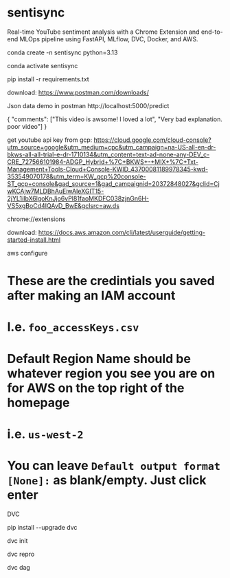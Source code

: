 # sentisync
Real-time YouTube sentiment analysis with a Chrome Extension and end-to-end MLOps pipeline using FastAPI, MLflow, DVC, Docker, and AWS.


conda create -n sentisync python=3.13

conda activate sentisync

pip install -r requirements.txt

download: https://www.postman.com/downloads/

Json data demo in postman
http://localhost:5000/predict

{
    "comments": ["This video is awsome! I loved a lot", "Very bad explanation. poor video"]
}

get youtube api key from gcp: https://cloud.google.com/cloud-console?utm_source=google&utm_medium=cpc&utm_campaign=na-US-all-en-dr-bkws-all-all-trial-e-dr-1710134&utm_content=text-ad-none-any-DEV_c-CRE_727566101984-ADGP_Hybrid+%7C+BKWS+-+MIX+%7C+Txt-Management+Tools-Cloud+Console-KWID_43700081189978345-kwd-353549070178&utm_term=KW_gcp%20console-ST_gcp+console&gad_source=1&gad_campaignid=20372848027&gclid=CjwKCAjw7MLDBhAuEiwAIeXGIT15-2jYL1iIbX6lgoKnJjo6vPl81faoMKDFC038zjnGn6H-VS5xgBoCd4IQAvD_BwE&gclsrc=aw.ds

chrome://extensions

download: https://docs.aws.amazon.com/cli/latest/userguide/getting-started-install.html

aws configure

# These are the credintials you saved after making an IAM account
# I.e. `foo_accessKeys.csv`
# Default Region Name should be whatever region you see you are on for AWS on the top right of the homepage
# i.e. `us-west-2`
# You can leave `Default output format [None]:` as blank/empty. Just click enter

DVC

pip install --upgrade dvc

dvc init

dvc repro

dvc dag


